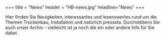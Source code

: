 +++
title = "News"
header = "HB-news.jpg"
headline="News"
+++


Hier finden Sie Neuigkeiten, interessantes und lesenswertes rund um die Themen Trockenbau, Installation und natürlich presssta. Durchstöbern Sie auch unser Archiv - vielleicht ist ja noch die ein oder andere Info für Sie dabei.


